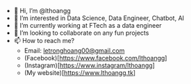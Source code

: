 - 👋 Hi, I’m @lthoangg
- 👀 I’m interested in Data Science, Data Engineer, Chatbot, AI
- 🌱 I’m currently working at FTech as a data engineer
- 💞️ I’m looking to collaborate on any fun projects
- 📫 How to reach me?
  + Email: letronghoang00@gmail.com
  + (Facebook)[https://www.facebook.com/lthoangg]
  + (Instagram)[https://www.instagram/lthoangg]
  + (My website)[https://www.lthoangg.tk]

<!---
lthoangg/lthoangg is a ✨ special ✨ repository because its `README.md` (this file) appears on your GitHub profile.
You can click the Preview link to take a look at your changes.
--->
